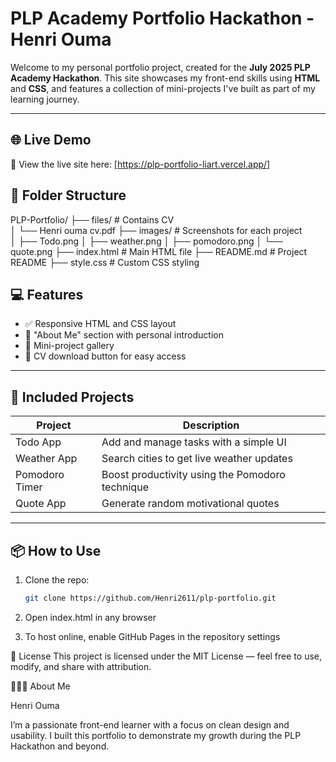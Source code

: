 # PLP Academy Portfolio Hackathon - Henri Ouma

Welcome to my personal portfolio project, created for the **July 2025 PLP Academy Hackathon**. This site showcases my front-end skills using **HTML** and **CSS**, and features a collection of mini-projects I've built as part of my learning journey.

---

## 🌐 Live Demo

🚀 View the live site here: [https://plp-portfolio-liart.vercel.app/]

## 📁 Folder Structure
PLP-Portfolio/
├── files/                  # Contains CV<br>
│   └── Henri ouma cv.pdf
├── images/                 # Screenshots for each project<br>
│   ├── Todo.png
│   ├── weather.png
│   ├── pomodoro.png
│   └── quote.png
├── index.html              # Main HTML file
├── README.md               # Project README
├── style.css               # Custom CSS styling



## 💻 Features

- ✅ Responsive HTML and CSS layout
- 🧠 "About Me" section with personal introduction
- 📂 Mini-project gallery 
- 📄 CV download button for easy access

---

## 🧩 Included Projects

| Project        | Description                                      |
|----------------|--------------------------------------------------|
| Todo App       | Add and manage tasks with a simple UI           |
| Weather App    | Search cities to get live weather updates       |
| Pomodoro Timer | Boost productivity using the Pomodoro technique |
| Quote App      | Generate random motivational quotes             |

---

## 📦 How to Use

1. Clone the repo:
   ```bash
   git clone https://github.com/Henri2611/plp-portfolio.git

2. Open index.html in any browser

3. To host online, enable GitHub Pages in the repository settings

📄 License
This project is licensed under the MIT License — feel free to use, modify, and share with attribution.

🙋🏽‍♂️ About Me<br>

Henri Ouma

I’m a passionate front-end learner with a focus on clean design and usability. I built this portfolio to demonstrate my growth during the PLP Hackathon and beyond.



